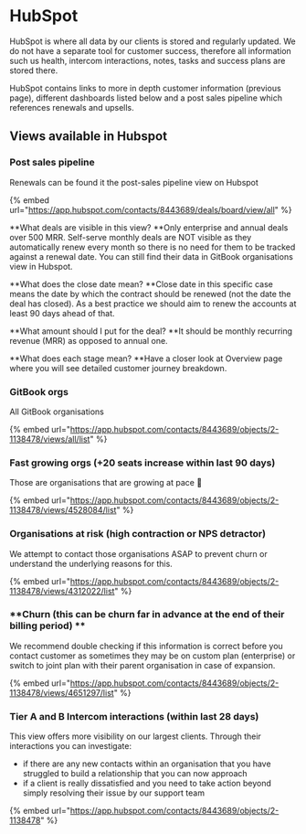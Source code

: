 # HubSpot

HubSpot is where all data by our clients is stored and regularly updated. We do not have a separate tool for customer success, therefore all information such us health, intercom interactions, notes, tasks and success plans are stored there. 

HubSpot contains links to more in depth customer information (previous page), different dashboards listed below and a post sales pipeline which references renewals and upsells. 

## Views available in Hubspot

### Post sales pipeline

Renewals can be found it the post-sales pipeline view on Hubspot

{% embed url="https://app.hubspot.com/contacts/8443689/deals/board/view/all" %}

**What deals are visible in this view? **Only enterprise and annual deals over 500 MRR. Self-serve monthly deals are NOT visible as they automatically renew every month so there is no need for them to be tracked against a renewal date. You can still find their data in GitBook organisations view in Hubspot. 

**What does the close date mean? **Close date in this specific case means the date by which the contract should be renewed (not the date the deal has closed). As a best practice we should aim to renew the accounts at least 90 days ahead of that. 

**What amount should I put for the deal? **It should be monthly recurring revenue (MRR) as opposed to annual one. 

**What does each stage mean? **Have a closer look at Overview page where you will see detailed customer journey breakdown. 

### **GitBook orgs**

All GitBook organisations

{% embed url="https://app.hubspot.com/contacts/8443689/objects/2-1138478/views/all/list" %}

### **Fast growing orgs (+20 seats increase within last 90 days)**

Those are organisations that are growing at pace :tada: 

{% embed url="https://app.hubspot.com/contacts/8443689/objects/2-1138478/views/4528084/list" %}

### **Organisations at risk (high contraction or NPS detractor)**

We attempt to contact those organisations ASAP to prevent churn or understand the underlying reasons for this. 

{% embed url="https://app.hubspot.com/contacts/8443689/objects/2-1138478/views/4312022/list" %}

### **Churn (this can be churn far in advance at the end of their billing period) **

We recommend double checking if this information is correct before you contact customer as sometimes they may be on custom plan (enterprise) or switch to joint plan with their parent organisation in case of expansion.

{% embed url="https://app.hubspot.com/contacts/8443689/objects/2-1138478/views/4651297/list" %}

### **Tier A and B Intercom interactions (within last 28 days)**

This view offers more visibility on our largest clients. Through their interactions you can investigate: 

* if there are any new contacts within an organisation that you have struggled to build a relationship that you can now approach
* if a client is really dissatisfied and you need to take action beyond simply resolving their issue by our support team

{% embed url="https://app.hubspot.com/contacts/8443689/objects/2-1138478" %}
